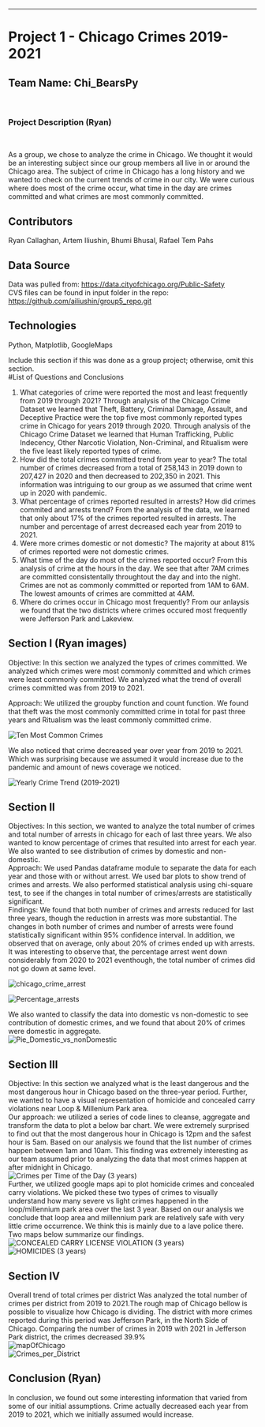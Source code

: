 ***  

# Project 1 - Chicago Crimes 2019-2021
## Team Name: Chi_BearsPy
<br>

### Project Description (Ryan)
<br>

As a group, we chose to analyze the crime in Chicago. We thought it would be an interesting subject since our group members all live in or around the Chicago area. The subject of crime in Chicago has a long history and we wanted to check on the current trends of crime in our city. We were curious where does most of the crime occur, what time in the day are crimes committed and what crimes are most commonly committed. 

## Contributors 

Ryan Callaghan, Artem Iliushin, Bhumi Bhusal, Rafael Tem Pahs
<br>   

## Data Source

Data was pulled from: https://data.cityofchicago.org/Public-Safety <br>
CVS files can be found in input folder in the repo: https://github.com/ailiushin/group5_repo.git
<br>

## Technologies
Python, Matplotlib, GoogleMaps
<br>

Include this section if this was done as a group project; otherwise, omit this section.  
#List of Questions and Conclusions
1. What categories of crime were reported the most and least frequently from 2019 through 2021?
Through analysis of the Chicago Crime Dataset we learned that Theft, Battery, Criminal Damage, Assault, and Deceptive Practice were the top five most commonly reported types crime in Chicago for years 2019 through 2020. 
Through analysis of the Chicago Crime Dataset we learned that Human Trafficking, Public Indecency, Other Narcotic Violation, Non-Criminal, and Ritualism were the five least likely reported types of crime. 
2. How did the total crimes committed trend from year to year?
The total number of crimes decreased from a total of 258,143 in 2019 down to 207,427 in 2020 and then decreased to 202,350 in 2021. This information was intriguing to our group as we assumed that crime went up in 2020 with pandemic.
3. What percentage of crimes reported resulted in arrests? How did crimes commited and arrests trend?
From the analysis  of the data, we learned that only about 17% of the crimes reported resulted in arrests. The number and percentage of arrest decreased each year from 2019 to 2021.
4. Were more crimes domestic or not domestic? 
The majority at about 81% of crimes reported were not domestic crimes. 
5. What time of the day do most of the crimes reported occur?
From this analysis of crime at the hours in the day. We see that after 7AM crimes are committed consistentally throughtout the day and into the night. Crimes are not as commonly committed or reported from 1AM to 6AM. The lowest amounts of crimes are committed at 4AM.
6. Where do crimes occur in Chicago most frequently?
From our anlaysis we found that the two districts where crimes occured most frequently were Jefferson Park and Lakeview.

## Section I (Ryan images) <br>
Objective: In this section we analyzed the types of crimes committed. We analyzed which crimes were most commonly committed and which crimes were least commonly committed. We analyzed what the trend of overall crimes committed was from 2019 to 2021.<br>

Approach: We utilized the groupby function and count function. We found that theft was the most commonly committed crime in total for past three years and Ritualism was the least commonly committed crime. <br>

![Ten Most Common Crimes](https://user-images.githubusercontent.com/99552456/164772226-d6a407bb-df26-4e1f-a47d-bd9396ecdaa4.png)

We also noticed that crime decreased year over year from 2019 to 2021. Which was surprising because we assumed it would increase due to the pandemic and amount of news coverage we noticed.<br>

![Yearly Crime Trend (2019-2021)](https://user-images.githubusercontent.com/99552456/164788861-e1974451-ba93-498b-9862-a208fd864407.png)

## Section II<br>
Objectives: In this section, we wanted to analyze the total number of crimes and total number of arrests in chicago for each of last three years. We also wanted to know percentage of crimes that resulted into arrest for each year. We also wanted to see distribution of crimes by domestic and non-domestic. 
<br>
Approach: We used Pandas dataframe module to separate the data for each year and those with or without arrest. We used bar plots to show trend of crimes and arrests. We also performed statistical analysis using chi-square test, to see if the changes in total number of crimes/arrests are statistically significant. 
<br>
Findings: We found that both number of crimes and arrests reduced for last three years, though the reduction in arrests was more substantial. The changes in both number of crimes and number of arrests were found statistically significant within 95% confidence interval. In addition, we observed that on average, only about 20% of crimes ended up with arrests. It was interesting to observe that, the percentage arrest went down considerably from 2020 to 2021 eventhough, the total number of crimes did not go down at same level. 

![chicago_crime_arrest](https://user-images.githubusercontent.com/99154332/164585329-6f6c5c89-1d8b-48d7-abe8-50b3e7a03796.png)

![Percentage_arrests](https://user-images.githubusercontent.com/99154332/164585436-9080a810-81df-46d8-9aeb-6d20eeb75a70.png)

We also wanted to classify the data into domestic vs non-domestic to see contribution of domestic crimes, and we found that about 20% of crimes were domestic in aggregate.<br>
![Pie_Domestic_vs_nonDomestic](https://user-images.githubusercontent.com/99154332/164585827-b137f3b4-64ba-42b8-861c-92968fa5488f.png)
<br>

## Section III<br>
Objective: In this section we analyzed what is the least dangerous and the most dangerous hour in Chicago based on the three-year period. Further, we wanted to have a visual representation of homicide and concealed carry violations near Loop & Millenium Park area. <br>
Our approach: we utilized a series of code lines to cleanse, aggregate and transform the data to plot a below bar chart. We were extremely surprised to find out that the most dangerous hour in Chicago is 12pm and the safest hour is 5am. Based on our analysis we found that the list number of crimes happen between 1am and 10am. This finding was extremely interesting as our team assumed prior to analyzing the data that most crimes happen at after midnight in Chicago.<br> 
![Crimes per Time of the Day (3 years)](https://user-images.githubusercontent.com/100001858/164580296-dc284f7e-82a1-46d3-ac40-b8f581671c78.png)<br>
Further, we utilized google maps api to plot homicide crimes and concealed carry violations. We picked these two types of crimes to visually understand how many severe vs light crimes happened in the loop/millennium park area over the last 3 year. Based on our analysis we conclude that loop area and millennium park are relatively safe with very little crime occurrence. We think this is mainly due to a lave police there. Two maps below summarize our findings. 
![CONCEALED CARRY LICENSE VIOLATION (3 years)](https://user-images.githubusercontent.com/100001858/164580643-1e5cbb88-5ebd-4a51-a8f2-4f0a30052c03.png) ![HOMICIDES (3 years)](https://user-images.githubusercontent.com/100001858/164580675-ff599e26-6dd0-419d-98a7-46a03169e01f.png)
<br>

## Section IV <br>
Overall trend of total crimes per district
Was analyzed the total number of crimes per district from 2019 to 2021.The rough map of Chicago bellow is possible to visualize how Chicago is dividing. The district with more crimes reported during this period was Jefferson Park, in the North Side of Chicago. Comparing the number of crimes in 2019 with 2021 in Jefferson Park district, the crimes decreased 39.9%
<br>
![mapOfChicago](https://user-images.githubusercontent.com/100001858/164586783-9b5b628b-4605-4106-a13a-334b9b2cd945.jpg)
<br>
![Crimes_per_District](https://user-images.githubusercontent.com/100001858/164586912-6fa10105-ab05-483e-8c5b-99eaec1b95da.png)

## Conclusion (Ryan)
In conclusion, we found out some interesting information that varied from some of our initial assumptions. Crime actually decreased each year from 2019 to 2021, which we initially assumed would increase.
